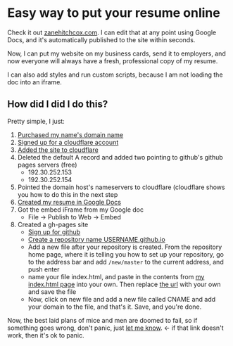 # Easy way to put your resume online

Check it out [zanehitchcox.com](http://zanehitchcox.com). I can edit that at any point using Google Docs, and it's automatically published to the site within seconds. 

Now, I can put my website on my business cards, send it to employers, and now everyone will always have a fresh, professional copy of my resume.

I can also add styles and run custom scripts, because I am not loading the doc into an iframe.

## How did I did I do this?

Pretty simple, I just:

1. [Purchased my name's domain name](http://hostmonster.com)
2. [Signed up for a cloudflare account](https://cloudflare.com)
3. [Added the site to cloudflare](https://www.cloudflare.com/a/add-site)
4. Deleted the default A record and added two pointing to github's github pages servers (free)
	* 192.30.252.153
	* 192.30.252.154
5. Pointed the domain host's nameservers to cloudflare (cloudflare shows you how to do this in the next step
6. [Created my resume in Google Docs](https://drive.google.com)
7. Got the embed iFrame from my Google doc
	* File -> Publish to Web -> Embed
8. Created a gh-pages site
	* [Sign up for github](https://github.com)
	* [Create a repository name USERNAME.github.io](https://github.com/new)
	* Add a new file after your repository is created. From the repository home page, where it is telling you how to set up your repository, go to the address bar and add `/new/master` to the current address, and push enter
	* name your file index.html, and paste in the contents from [my index.html page](https://github.com/zwhitchcox/zwhitchcox.github.io/blob/master/index.html) into your own. Then replace [the url](https://github.com/zwhitchcox/zwhitchcox.github.io/blob/master/index.html#L4) with your own	and save the file
	* Now, click on new file and add a new file called CNAME and add your domain to the file, and that's it. Save, and you're done.


Now, the best laid plans of mice and men are doomed to fail, so if something goes wrong, don't panic, just [let me know](http://github.com/zwhitchcox/zwhitchcox.github.io/issues). <- if that link doesn't work, then it's ok to panic.

